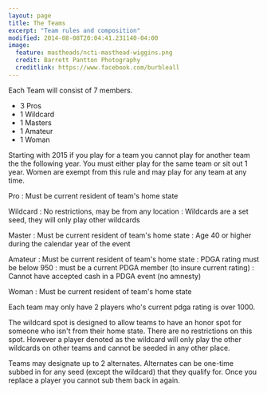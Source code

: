 ```yaml
---
layout: page
title: The Teams
excerpt: "Team rules and composition"
modified: 2014-08-08T20:04:41.231140-04:00
image:
  feature: mastheads/ncti-masthead-wiggins.png
  credit: Barrett Pantton Photography
  creditlink: https://www.facebook.com/burbleall
---
```


Each Team will consist of 7 members.

- 3 Pros
- 1 Wildcard
- 1 Masters
- 1 Amateur
- 1 Woman

Starting with 2015 if you play for a team you cannot play for another team the
the following year.  You must either play for the same team or sit out 1 year.
Women are exempt from this rule and may play for any team at any time.

Pro
: Must be current resident of team's home state

Wildcard
: No restrictions, may be from any location
: Wildcards are a set seed, they will only play other wildcards

Master
: Must be current resident of team's home state
: Age 40 or higher during the calendar year of the event

Amateur
: Must be current resident of team's home state
: PDGA rating must be below 950
: must be a current PDGA member (to insure current rating)
: Cannot have accepted cash in a PDGA event (no amnesty)

Woman
: Must be current resident of team's home state

Each team may only have 2 players who's current pdga rating is over 1000.

The wildcard spot is designed to allow teams to have an honor spot for someone who
isn't from their home state.  There are no restrictions on this spot.  However 
a player denoted as the wildcard will only play the other wildcards on other teams
and cannot be seeded in any other place.

Teams may designate up to 2 alternates.  Alternates can be one-time subbed in
for any seed (except the wildcard) that they qualify for.  Once you replace a
player you cannot sub them back in again.
